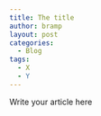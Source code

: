 ```yaml
---
title: The title
author: bramp
layout: post
categories:
  - Blog
tags:
  - X
  - Y
---
```


Write your article here
